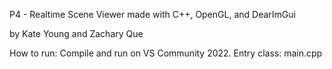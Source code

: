 P4 - Realtime Scene Viewer
made with C++, OpenGL, and DearImGui

by Kate Young and Zachary Que

How to run: Compile and run on VS Community 2022.
Entry class: main.cpp
